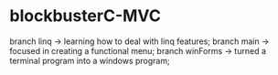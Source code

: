 # blockbusterC-MVC
branch linq -> learning how to deal with linq features;
branch main -> focused in creating a functional menu;
branch winForms -> turned a terminal program into a windows program;
